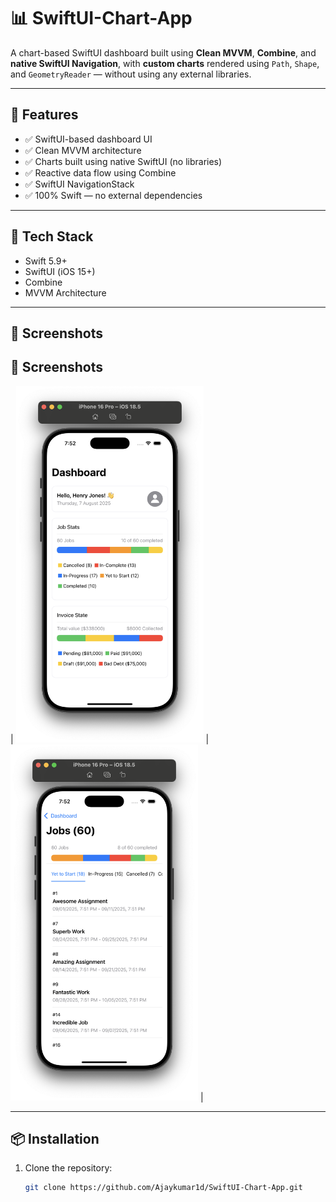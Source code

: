 # 📊 SwiftUI-Chart-App

A chart-based SwiftUI dashboard built using **Clean MVVM**, **Combine**, and **native SwiftUI Navigation**, with **custom charts** rendered using `Path`, `Shape`, and `GeometryReader` — without using any external libraries.

---

## 🚀 Features

- ✅ SwiftUI-based dashboard UI  
- ✅ Clean MVVM architecture  
- ✅ Charts built using native SwiftUI (no libraries)  
- ✅ Reactive data flow using Combine  
- ✅ SwiftUI NavigationStack  
- ✅ 100% Swift — no external dependencies  

---

## 🧰 Tech Stack

- Swift 5.9+  
- SwiftUI (iOS 15+)  
- Combine  
- MVVM Architecture  

---

## 📸 Screenshots


## 📸 Screenshots


| <img src="Assets/screenshot_1.png" alt="Dashboard" width="300"/> | <img src="Assets/screenshot_2.png" alt="Line Chart" width="300"/> |


---

## 📦 Installation

1. Clone the repository:

   ```bash
   git clone https://github.com/Ajaykumar1d/SwiftUI-Chart-App.git
